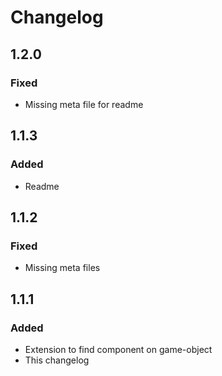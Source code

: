 ﻿# Changelog

## 1.2.0

### Fixed

- Missing meta file for readme

## 1.1.3

### Added

- Readme

## 1.1.2

### Fixed

- Missing meta files

## 1.1.1

### Added

- Extension to find component on game-object
- This changelog